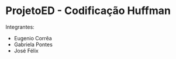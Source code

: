 # ProjetoED - Codificação Huffman

 Integrantes:
 - Eugenio Corrêa 
 - Gabriela Pontes
 - José Félix
